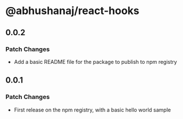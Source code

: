 # @abhushanaj/react-hooks

## 0.0.2

### Patch Changes

- Add a basic README file for the package to publish to npm registry

## 0.0.1

### Patch Changes

- First release on the npm registry, with a basic hello world sample
